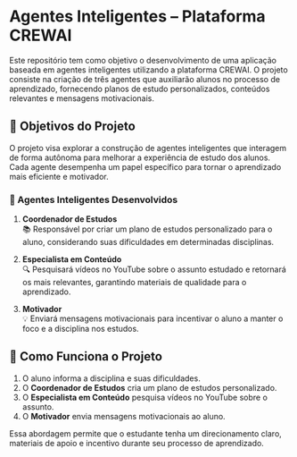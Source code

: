 # Agentes Inteligentes – Plataforma CREWAI

Este repositório tem como objetivo o desenvolvimento de uma aplicação baseada em agentes inteligentes utilizando a plataforma CREWAI. O projeto consiste na criação de três agentes que auxiliarão alunos no processo de aprendizado, fornecendo planos de estudo personalizados, conteúdos relevantes e mensagens motivacionais.

## 📌 Objetivos do Projeto

O projeto visa explorar a construção de agentes inteligentes que interagem de forma autônoma para melhorar a experiência de estudo dos alunos. Cada agente desempenha um papel específico para tornar o aprendizado mais eficiente e motivador.

### 🧠 Agentes Inteligentes Desenvolvidos

1. **Coordenador de Estudos**  
   📚 Responsável por criar um plano de estudos personalizado para o aluno, considerando suas dificuldades em determinadas disciplinas.

2. **Especialista em Conteúdo**  
   🔍 Pesquisará vídeos no YouTube sobre o assunto estudado e retornará os mais relevantes, garantindo materiais de qualidade para o aprendizado.

3. **Motivador**  
   💡 Enviará mensagens motivacionais para incentivar o aluno a manter o foco e a disciplina nos estudos.

## 📖 Como Funciona o Projeto

1. O aluno informa a disciplina e suas dificuldades.  
2. O **Coordenador de Estudos** cria um plano de estudos personalizado.  
3. O **Especialista em Conteúdo** pesquisa vídeos no YouTube sobre o assunto.  
4. O **Motivador** envia mensagens motivacionais ao aluno.  

Essa abordagem permite que o estudante tenha um direcionamento claro, materiais de apoio e incentivo durante seu processo de aprendizado.



